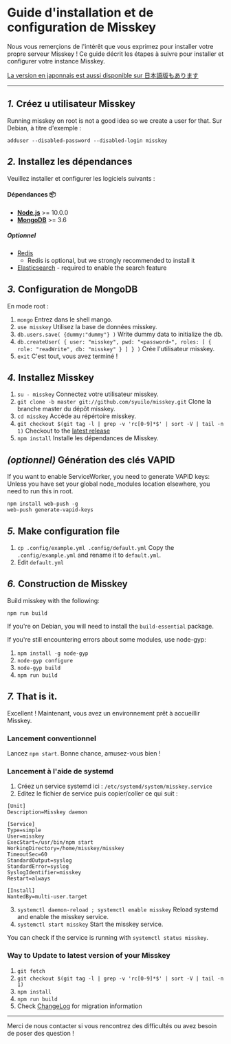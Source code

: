 Guide d'installation et de configuration de Misskey
================================================================

Nous vous remerçions de l'intérêt que vous exprimez pour installer votre propre serveur Misskey !
Ce guide décrit les étapes à suivre pour installer et configurer votre instance Misskey.

[La version en japonnais est aussi disponible sur 日本語版もあります](./setup.ja.md)

----------------------------------------------------------------

*1.* Créez u utilisateur Misskey
----------------------------------------------------------------
Running misskey on root is not a good idea so we create a user for that.
Sur Debian, à titre d'exemple :

```
adduser --disabled-password --disabled-login misskey
```

*2.* Installez les dépendances
----------------------------------------------------------------
Veuillez installer et configurer les logiciels suivants :

#### Dépendances :package:
* **[Node.js](https://nodejs.org/en/)** >= 10.0.0
* **[MongoDB](https://www.mongodb.com/)** >= 3.6

##### Optionnel
* [Redis](https://redis.io/)
  * Redis is optional, but we strongly recommended to install it
* [Elasticsearch](https://www.elastic.co/) - required to enable the search feature

*3.* Configuration de MongoDB
----------------------------------------------------------------
En mode root :
1. `mongo` Entrez dans le shell mango.
2. `use misskey` Utilisez la base de données misskey.
3. `db.users.save( {dummy:"dummy"} )` Write dummy data to initialize the db.
4. `db.createUser( { user: "misskey", pwd: "<password>", roles: [ { role: "readWrite", db: "misskey" } ] } )` Crée l'utilisateur misskey.
5. `exit` C'est tout, vous avez terminé !

*4.* Installez Misskey
----------------------------------------------------------------
1. `su - misskey` Connectez votre utilisateur misskey.
2. `git clone -b master git://github.com/syuilo/misskey.git` Clone la branche master du dépôt misskey.
3. `cd misskey` Accède au répértoire misskey.
4. `git checkout $(git tag -l | grep -v 'rc[0-9]*$' | sort -V | tail -n 1)` Checkout to the [latest release](https://github.com/syuilo/misskey/releases/latest)
5. `npm install` Installe les dépendances de Misskey.

*(optionnel)* Génération des clés VAPID
----------------------------------------------------------------
If you want to enable ServiceWorker, you need to generate VAPID keys:
Unless you have set your global node_modules location elsewhere, you need to run this in root.

``` shell
npm install web-push -g
web-push generate-vapid-keys
```

*5.* Make configuration file
----------------------------------------------------------------
1. `cp .config/example.yml .config/default.yml` Copy the `.config/example.yml` and rename it to `default.yml`.
2. Edit `default.yml`

*6.* Construction de Misskey
----------------------------------------------------------------

Build misskey with the following:

`npm run build`

If you're on Debian, you will need to install the `build-essential` package.

If you're still encountering errors about some modules, use node-gyp:

1. `npm install -g node-gyp`
2. `node-gyp configure`
3. `node-gyp build`
4. `npm run build`

*7.* That is it.
----------------------------------------------------------------
Excellent ! Maintenant, vous avez un environnement prêt à accueillir Misskey.

### Lancement conventionnel
Lancez `npm start`. Bonne chance, amusez-vous bien !

### Lancement à l'aide de systemd

1. Créez un service systemd ici : `/etc/systemd/system/misskey.service`
2. Editez le fichier de service puis copier/coller ce qui suit :

```
[Unit]
Description=Misskey daemon

[Service]
Type=simple
User=misskey
ExecStart=/usr/bin/npm start
WorkingDirectory=/home/misskey/misskey
TimeoutSec=60
StandardOutput=syslog
StandardError=syslog
SyslogIdentifier=misskey
Restart=always

[Install]
WantedBy=multi-user.target
```

3. `systemctl daemon-reload ; systemctl enable misskey` Reload systemd and enable the misskey service.
4. `systemctl start misskey` Start the misskey service.

You can check if the service is running with `systemctl status misskey`.

### Way to Update to latest version of your Misskey
1. `git fetch`
2. `git checkout $(git tag -l | grep -v 'rc[0-9]*$' | sort -V | tail -n 1)`
3. `npm install`
4. `npm run build`
5. Check [ChangeLog](../CHANGELOG.md) for migration information

----------------------------------------------------------------

Merci de nous contacter si vous rencontrez des difficultés ou avez besoin de poser des question !
